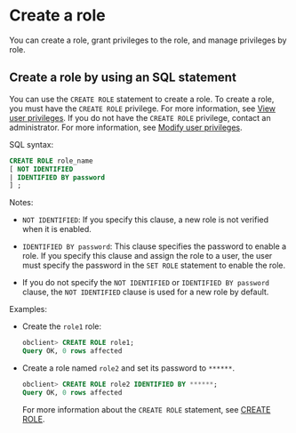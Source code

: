 # Create a role

You can create a role, grant privileges to the role, and manage privileges by role.

## Create a role by using an SQL statement

You can use the `CREATE ROLE` statement to create a role. To create a role, you must have the `CREATE ROLE` privilege. For more information, see [View user privileges](../400.view-the-user-permissions-of-oracle-mode.md). If you do not have the `CREATE ROLE` privilege, contact an administrator. For more information, see [Modify user privileges](../500.modify-user-permissions-for-oralce-tenant-of-oracle-mode.md).

SQL syntax:

```sql
CREATE ROLE role_name
[ NOT IDENTIFIED
| IDENTIFIED BY password
] ;
```

Notes:

* `NOT IDENTIFIED`: If you specify this clause, a new role is not verified when it is enabled.

* `IDENTIFIED BY password`: This clause specifies the password to enable a role. If you specify this clause and assign the role to a user, the user must specify the password in the `SET ROLE` statement to enable the role.

* If you do not specify the `NOT IDENTIFIED` or `IDENTIFIED BY password` clause, the `NOT IDENTIFIED` clause is used for a new role by default.

Examples:

* Create the `role1` role:

   ```sql
   obclient> CREATE ROLE role1;
   Query OK, 0 rows affected
   ```

* Create a role named `role2` and set its password to `******`.

   ```sql
   obclient> CREATE ROLE role2 IDENTIFIED BY ******;
   Query OK, 0 rows affected
   ```

   For more information about the `CREATE ROLE` statement, see [CREATE ROLE](../../../../../../400.development-reference/100.sql-syntax/300.common-tenant-of-oracle-mode/900.sql-statement-of-oracle-mode/100.ddl-of-oracle-mode/2100.create-role-of-oracle-mode.md).
